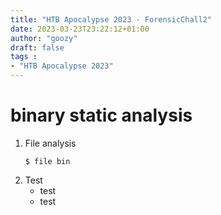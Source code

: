 ```yaml
---
title: "HTB Apocalypse 2023 - ForensicChall2"
date: 2023-03-23T23:22:12+01:00
author: "goozy"
draft: false
tags : 
- "HTB Apocalypse 2023"
---
```


# binary static analysis

1. File analysis
    ```
    $ file bin
    ```
2. Test
    * test
    * test

